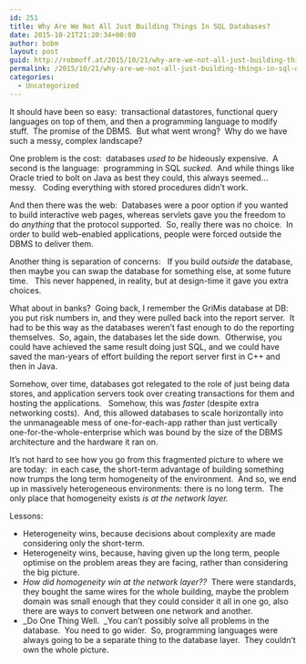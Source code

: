```yaml
---
id: 251
title: Why Are We Not All Just Building Things In SQL Databases?
date: 2015-10-21T21:20:34+00:00
author: bobm
layout: post
guid: http://robmoff.at/2015/10/21/why-are-we-not-all-just-building-things-in-sql-databases/
permalink: /2015/10/21/why-are-we-not-all-just-building-things-in-sql-databases/
categories:
  - Uncategorized
---
```

It should have been so easy:  transactional datastores, functional query languages on top of them, and then a programming language to modify stuff.  The promise of the DBMS.  But what went wrong?  Why do we have such a messy, complex landscape?

One problem is the cost:  databases _used to be_ hideously expensive.  A second is the language:  programming in SQL _sucked._  And while things like Oracle tried to bolt on Java as best they could, this always seemed… messy.   Coding everything with stored procedures didn’t work. 

And then there was the web:  Databases were a poor option if you wanted to build interactive web pages, whereas servlets gave you the freedom to do _anything_ that the protocol supported.  So, really there was no choice.  In order to build web-enabled applications, people were forced outside the DBMS to deliver them.  

Another thing is separation of concerns:   If you build _outside_ the database, then maybe you can swap the database for something else, at some future time.   This never happened, in reality, but at design-time it gave you extra choices.

What about in banks?  Going back, I remember the GriMis database at DB: you put risk numbers in, and they were pulled back into the report server.  It had to be this way as the databases weren’t fast enough to do the reporting themselves.  So, again, the databases let the side down.  Otherwise, you could have achieved the same result doing just SQL, and we could have saved the man-years of effort building the report server first in C++ and then in Java.

Somehow, over time, databases got relegated to the role of just being data stores, and application servers took over creating transactions for them and hosting the applications.   Somehow, this was _faster_ (despite extra networking costs).  And, this allowed databases to scale horizontally into the unmanageable mess of one-for-each-app rather than just vertically one-for-the-whole-enterprise which was bound by the size of the DBMS architecture and the hardware it ran on.

It’s not hard to see how you go from this fragmented picture to where we are today:  in each case, the short-term advantage of building something now trumps the long term homogeneity of the environment.  And so, we end up in massively heterogeneous environments: there is no long term.  The only place that homogeneity exists _is at the network layer._    

Lessons:

  * Heterogeneity wins, because decisions about complexity are made considering only the short-term.  
  * Heterogeneity wins, because, having given up the long term, people optimise on the problem areas they are facing, rather than considering the big picture.
  * _How did homogeneity win at the network layer??_  There were standards, they bought the same wires for the whole building, maybe the problem domain was small enough that they could consider it all in one go, also there are ways to convert between one network and another.
  * _Do One Thing Well.  _You can’t possibly solve all problems in the database.  You need to go wider.  So, programming languages were always going to be a separate thing to the database layer.  They couldn’t own the whole picture.